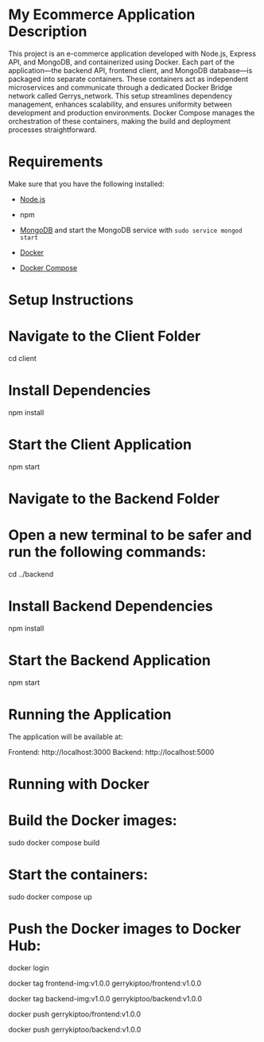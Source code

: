 #  My Ecommerce Application Description
This project is an e-commerce application developed with Node.js, Express API, and MongoDB, and containerized using Docker. Each part of the application—the backend API, frontend client, and MongoDB database—is packaged into separate containers. These containers act as independent microservices and communicate through a dedicated Docker Bridge network called Gerrys_network. This setup streamlines dependency management, enhances scalability, and ensures uniformity between development and production environments. Docker Compose manages the orchestration of these containers, making the build and deployment processes straightforward.

# Requirements

Make sure that you have the following installed:


- [Node.js](https://www.digitalocean.com/community/tutorials/how-to-install-node-js-on-ubuntu-18-04)

- npm

- [MongoDB](https://docs.mongodb.com/manual/tutorial/install-mongodb-on-ubuntu/) and start the MongoDB service with `sudo service mongod start`

- [Docker](https://docs.docker.com/get-docker/)

- [Docker Compose](https://docs.docker.com/compose/install/)


 # Setup Instructions

# Navigate to the Client Folder

 cd client

# Install Dependencies

npm install

# Start the Client Application

npm start

# Navigate to the Backend Folder
# Open a new terminal to be safer and run the following commands:

cd ../backend

# Install Backend Dependencies

npm install

# Start the Backend Application

npm start

# Running the Application
The application will be available at:

  Frontend: http://localhost:3000
  Backend: http://localhost:5000

  

# Running with Docker

# Build the Docker images:

sudo docker compose build

# Start the containers:
 
sudo docker compose up
 
 # Push the Docker images to Docker Hub:

docker login

docker tag frontend-img:v1.0.0 gerrykiptoo/frontend:v1.0.0

docker tag backend-img:v1.0.0 gerrykiptoo/backend:v1.0.0

docker push gerrykiptoo/frontend:v1.0.0

docker push gerrykiptoo/backend:v1.0.0
